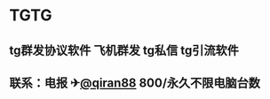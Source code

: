 <h1>TGTG</h1>
<h2>tg群发协议软件 飞机群发 tg私信 tg引流软件</h2>
<h2>联系：电报 ✈<a href="https://t.me/qiran88">@qiran88</a> 800/永久不限电脑台数</h2>
